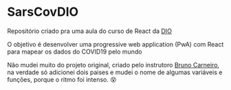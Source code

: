 # SarsCovDIO

Repositório criado pra uma aula do curso de React da [DIO](https://web.digitalinnovation.one/)

O objetivo é desenvolver uma progressive web application (PwA) com React para mapear os dados do COVID19 pelo mundo

Não mudei muito do projeto original, criado pelo instrutoro [Bruno Carneiro](https://github.com/Tautorn), na verdade só adicionei dois paises e mudei o nome de algumas variáveis e funções, porque o ritmo foi intenso. 😵